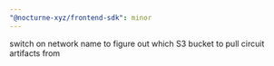 ```yaml
---
"@nocturne-xyz/frontend-sdk": minor
---
```


switch on network name to figure out which S3 bucket to pull circuit artifacts from